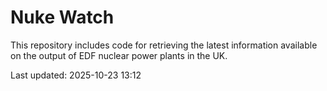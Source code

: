 # Nuke Watch

This repository includes code for retrieving the latest information available on the output of EDF nuclear power plants in the UK.

Last updated: 2025-10-23 13:12